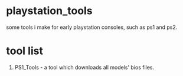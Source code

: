 # playstation_tools
some tools i make for early playstation consoles, such as ps1 and ps2.

# tool list
1. PS1_Tools - a tool which downloads all models' bios files.

